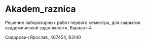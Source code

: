 # Akadem_raznica
Решение лабораторных работ первого семестра, для закрытия академической задолжности, Вариант-4

Сидорович Ярослав, 467454, R3140
